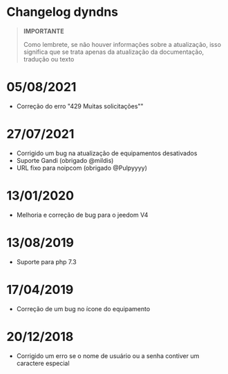 # Changelog dyndns

>**IMPORTANTE**
>
>Como lembrete, se não houver informações sobre a atualização, isso significa que se trata apenas da atualização da documentação, tradução ou texto

# 05/08/2021

- Correção do erro "429 Muitas solicitações""

# 27/07/2021

- Corrigido um bug na atualização de equipamentos desativados
- Suporte Gandi (obrigado @mildis)
- URL fixo para noipcom (obrigado @Pulpyyyy)

# 13/01/2020

- Melhoria e correção de bug para o jeedom V4

# 13/08/2019

- Suporte para php 7.3

# 17/04/2019

- Correção de um bug no ícone do equipamento

# 20/12/2018

- Corrigido um erro se o nome de usuário ou a senha contiver um caractere especial
